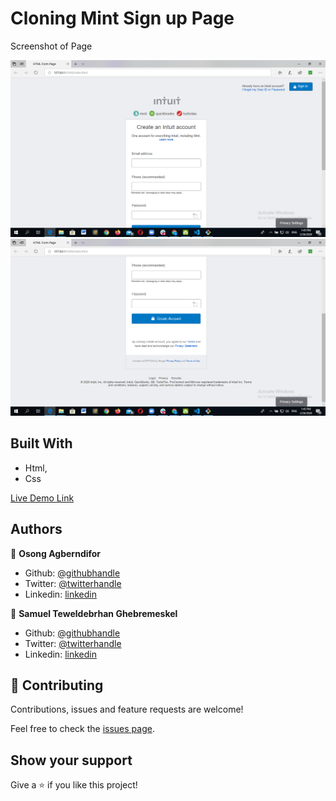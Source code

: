 # Cloning Mint Sign up Page


Screenshot of Page

![screenshot 1](screen1.png) 
![screenshot 2](screen2.png) 


## Built With

- Html,
- Css

[Live Demo Link](https://rawcdn.githack.com/OA7/Osong-and-Samuel-Html-Form-page/1d4a8afc8c1756b80d2b8d8cc57611d2cba83451/index.html)

## Authors

👤 **Osong Agberndifor**

- Github: [@githubhandle](https://github.com/OA7)
- Twitter: [@twitterhandle](https://twitter.com/Osong17)
- Linkedin: [linkedin](https://linkedin.com/osong-agberndifor)

👤 **Samuel Teweldebrhan Ghebremeskel**

- Github: [@githubhandle](https://github.com/Samitti)
- Twitter: [@twitterhandle](https://twitter.com/Samuel63734232)
- Linkedin: [linkedin](https://www.linkedin.com/in/samuel-ghebremeskel-29685811a/)

## 🤝 Contributing

Contributions, issues and feature requests are welcome!

Feel free to check the [issues page](https://github.com/OA7/Osong-and-Samuel-Html-Form-page/issues).

## Show your support

Give a ⭐️ if you like this project!

